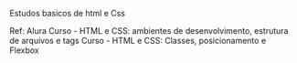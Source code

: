 Estudos basicos de html e Css

Ref: Alura 
Curso - HTML e CSS: ambientes de desenvolvimento, estrutura de arquivos e tags
Curso - HTML e CSS: Classes, posicionamento e Flexbox